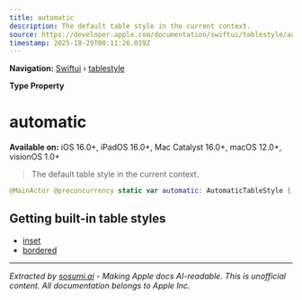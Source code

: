```yaml
---
title: automatic
description: The default table style in the current context.
source: https://developer.apple.com/documentation/swiftui/tablestyle/automatic
timestamp: 2025-10-29T00:11:26.019Z
---
```


**Navigation:** [Swiftui](/documentation/swiftui) › [tablestyle](/documentation/swiftui/tablestyle)

**Type Property**

# automatic

**Available on:** iOS 16.0+, iPadOS 16.0+, Mac Catalyst 16.0+, macOS 12.0+, visionOS 1.0+

> The default table style in the current context.

```swift
@MainActor @preconcurrency static var automatic: AutomaticTableStyle { get }
```

## Getting built-in table styles

- [inset](/documentation/swiftui/tablestyle/inset)
- [bordered](/documentation/swiftui/tablestyle/bordered)

---

*Extracted by [sosumi.ai](https://sosumi.ai) - Making Apple docs AI-readable.*
*This is unofficial content. All documentation belongs to Apple Inc.*
